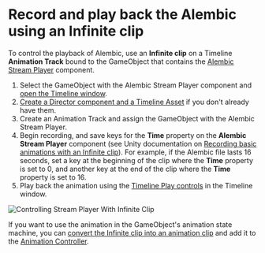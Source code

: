 # Record and play back the Alembic using an Infinite clip

To control the playback of Alembic, use an **Infinite clip** on a Timeline **Animation Track** bound to the GameObject that contains the [Alembic Stream Player](ref_StreamPlayer.md) component.

1. Select the GameObject with the Alembic Stream Player component and [open the Timeline window](https://docs.unity3d.com/2019.1/Documentation/Manual/TimelineEditorWindow.html).
2. [Create a Director component and a Timeline Asset](https://docs.unity3d.com/2019.1/Documentation/Manual/TimelineWorkflowCreatingAssetInstance.html) if you don't already have them.
3. Create an Animation Track and assign the GameObject with the Alembic Stream Player.
4. Begin recording, and save keys for the **Time** property on the **Alembic Stream Player** component (see Unity documentation on [Recording basic animations with an Infinite clip](https://docs.unity3d.com/2019.1/Documentation/Manual/TimelineWorkflowRecordingBasicAnimation.html)). For example, if the Alembic file lasts 16 seconds, set a key at the beginning of the clip where the **Time** property is set to 0, and another key at the end of the clip where the **Time** property is set to 16.
5. Play back the animation using the [Timeline Play controls](https://docs.unity3d.com/2019.1/Documentation/Manual/TimelinePlaybackControls.html) in the Timeline window.



![Controlling Stream Player With Infinite Clip](images/abc_infinite_clip.png)



If you want to use the animation in the GameObject's animation state machine, you can [convert the Infinite clip into an animation clip](https://docs.unity3d.com/2019.1/Documentation/Manual/TimelineWorkflowConvertingInfiniteClip.html) and add it to the [Animation Controller](https://docs.unity3d.com/Manual/Animator.html).
